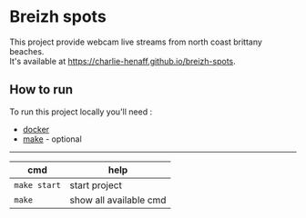 # Breizh spots 
This project provide webcam live streams from north coast brittany beaches.  
It's available at https://charlie-henaff.github.io/breizh-spots.
## How to run
To run this project locally you'll need :
- [docker](https://docs.docker.com/engine/install/)  
- [make](https://www.gnu.org/software/make/) - optional
---
cmd | help 
--- | ---
`make start` | start project
`make` | show all available cmd
